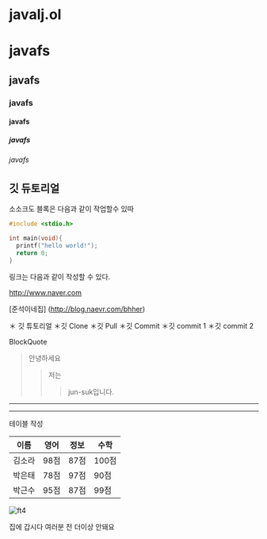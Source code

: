 # javalj.ol
# javafs
## javafs
### javafs
#### javafs
##### javafs
###### javafs

## 깃 듀토리얼

소소크도 블록은 다음과 같이 작업할수 있따

```c
#include <stdio.h>

int main(void){
  printf("hello world!");
  return 0;
}
```

링크는 다음과 같이 작성할 수 있다.

http://www.naver.com

[준석이네집] (http://blog.naevr.com/bhher)

＊ 깃 튜토리얼
  ＊깃 Clone
  ＊깃 Pull
  ＊깃 Commit
    ＊깃 commit 1
    ＊깃 commit 2


BlockQuote
> 안녕하세요
> > 저는
> > > jun-suk입니다.

---
***

테이블 작성

이름|영어|정보|수학
---|---|---|---|
김소라|98점|87점|100점|
박은태|78점|97점|90점|
박근수|95점|87점|99점|

![ft4](https://github.com/JunYeonge/javalj.ol/assets/130129401/2ced7e5c-f4d3-4768-b431-129bb83ca6bd)

집에 갑시다 여러분 전 더이상 안돼요
